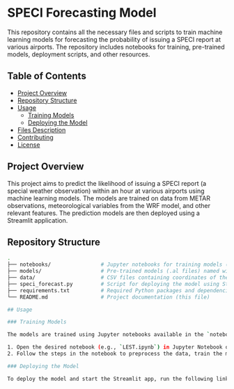 # SPECI Forecasting Model

This repository contains all the necessary files and scripts to train machine learning models for forecasting the probability of issuing a SPECI report at various airports. The repository includes notebooks for training, pre-trained models, deployment scripts, and other resources.

## Table of Contents
- [Project Overview](#project-overview)
- [Repository Structure](#repository-structure)
- [Usage](#usage)
  - [Training Models](#training-models)
  - [Deploying the Model](#deploying-the-model)
- [Files Description](#files-description)
- [Contributing](#contributing)
- [License](#license)

## Project Overview

This project aims to predict the likelihood of issuing a SPECI report (a special weather observation) within an hour at various airports using machine learning models. The models are trained on data from METAR observations, meteorological variables from the WRF model, and other relevant features. The prediction models are then deployed using a Streamlit application.

## Repository Structure

```bash
.
├── notebooks/                # Jupyter notebooks for training models (named with ICAO airport codes)
├── models/                   # Pre-trained models (.al files) named with ICAO airport codes
├── data/                     # CSV files containing coordinates of the nearest meteorological model points
├── speci_forecast.py         # Script for deploying the model using Streamlit
├── requirements.txt          # Required Python packages and dependencies
└── README.md                 # Project documentation (this file)

## Usage

### Training Models

The models are trained using Jupyter notebooks available in the `notebooks/` directory. Each notebook is specific to an airport, identified by its ICAO code. To train a model:

1. Open the desired notebook (e.g., `LEST.ipynb`) in Jupyter Notebook or Jupyter Lab.
2. Follow the steps in the notebook to preprocess the data, train the model, and save the trained model to the `models/` directory as a `.al` file.

### Deploying the Model

To deploy the model and start the Streamlit app, run the following link:
